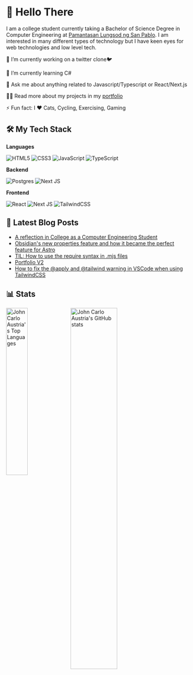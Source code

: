 # 👋 Hello There

I am a college student currently taking a Bachelor of Science Degree in Computer
Engineering at [Pamantasan Lungsod ng San Pablo][DLSP]. I am interested in many
different types of technology but I have keen eyes for web technologies and low level tech.

🔭  I’m currently working on a twitter clone🐦

🌱  I’m currently learning C#

💬  Ask me about anything related to Javascript/Typescript or React/Next.js

👨‍💻  Read more about my projects in my [portfolio]

⚡  Fun fact: I ❤️ Cats, Cycling, Exercising, Gaming

## 🛠 My Tech Stack

**Languages**

![HTML5](https://img.shields.io/badge/html5-%23E34F26.svg?style=for-the-badge&logo=html5&logoColor=white)
![CSS3](https://img.shields.io/badge/css3-%231572B6.svg?style=for-the-badge&logo=css3&logoColor=white)
![JavaScript](https://img.shields.io/badge/javascript-%23323330.svg?style=for-the-badge&logo=javascript&logoColor=%23F7DF1E)
![TypeScript](https://img.shields.io/badge/typescript-%23007ACC.svg?style=for-the-badge&logo=typescript&logoColor=white)

**Backend**

![Postgres](https://img.shields.io/badge/postgres-%23316192.svg?style=for-the-badge&logo=postgresql&logoColor=white)
![Next JS](https://img.shields.io/badge/Next-black?style=for-the-badge&logo=next.js&logoColor=white)

**Frontend**

![React](https://img.shields.io/badge/react-%2320232a.svg?style=for-the-badge&logo=react&logoColor=%2361DAFB)
![Next JS](https://img.shields.io/badge/Next-black?style=for-the-badge&logo=next.js&logoColor=white)
![TailwindCSS](https://img.shields.io/badge/tailwindcss-%2338B2AC.svg?style=for-the-badge&logo=tailwind-css&logoColor=white)

## 📝 Latest Blog Posts

<!-- BLOG-POST-LIST:START -->
- [A reflection in College as a Computer Engineering Student](https://jayzers.vercel.app/posts/reflection-college-computer-engineering-student/)
- [Obsidian&#39;s new properties feature and how it became the perfect feature for Astro](https://jayzers.vercel.app/posts/2023-10-15-using-obsidian-as-a-cms/)
- [TIL: How to use the require syntax in .mjs files](https://dev.to/jaycedotbin/til-how-to-use-the-require-syntax-in-mjs-files-4n03)
- [Portfolio V2](https://jayzers.vercel.app/posts/2023-09-10-portfolio-v2/)
- [How to fix the @apply and @tailwind warning in VSCode when using TailwindCSS](https://jayzers.vercel.app/posts/2023-09-08-tailwindcss-at-apply-warning/)
<!-- BLOG-POST-LIST:END -->

## 📊 Stats

<img align="left" alt="John Carlo Austria's Top Languages" width="34%" src="https://github-readme-stats.vercel.app/api/top-langs/?username=jeyceedotdev&show_icons=true&theme=transparent&layout=donut" />

<img align="left" alt="John Carlo Austria's GitHub stats" width="50%"  src="https://github-readme-stats.vercel.app/api?username=jeyceedotdev&show_icons=true&theme=transparent" />

[portfolio]: https://jayzers.vercel.app
[DLSP]: https://www.facebook.com/PLSPOfficialFBPage
